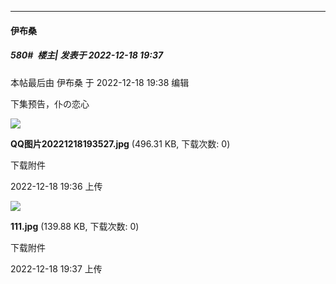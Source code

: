 

*****

####  伊布桑  
##### 580#         楼主| 发表于 2022-12-18 19:37

 本帖最后由 伊布桑 于 2022-12-18 19:38 编辑 

下集预告，仆の恋心

<img src="https://img.saraba1st.com/forum/202212/18/193637zhmmoss2973hv9y9.jpg" referrerpolicy="no-referrer">

<strong>QQ图片20221218193527.jpg</strong> (496.31 KB, 下载次数: 0)

下载附件

2022-12-18 19:36 上传

<img src="https://img.saraba1st.com/forum/202212/18/193711aii52jtjj5tx4747.jpg" referrerpolicy="no-referrer">

<strong>111.jpg</strong> (139.88 KB, 下载次数: 0)

下载附件

2022-12-18 19:37 上传

